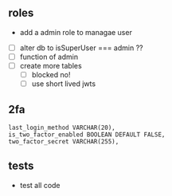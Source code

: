 ## roles

- add a admin role to managae user
- [ ] alter db to isSuperUser === admin ??
- [ ] function of admin
- [ ] create more tables
  - [ ] blocked no!
  - [ ] use short lived jwts

## 2fa

    last_login_method VARCHAR(20),
    is_two_factor_enabled BOOLEAN DEFAULT FALSE,
    two_factor_secret VARCHAR(255),

## tests

- test all code
